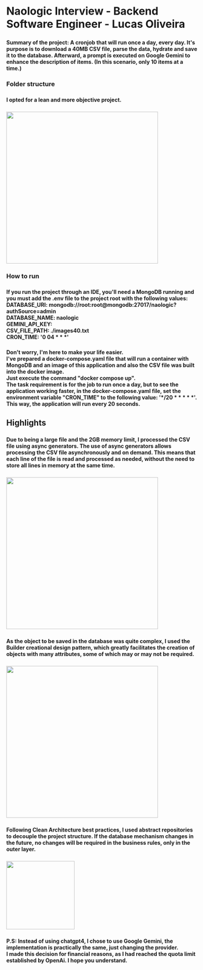 <h1 align="left">Naologic Interview - Backend Software Engineer - Lucas Oliveira</h1>

###

<h4 align="left">Summary of the project: A cronjob that will run once a day, every day. It's purpose is to download a 40MB CSV file, parse the data, hydrate and save it to the database. Afterward, a prompt is executed on Google Gemini to enhance the description of items. (In this scenario, only 10 items at a time.)</h4>

###

<h3 align="left">Folder structure</h3>

###

<h4 align="left">I opted for a lean and more objective project.</h4>

###

<div align="left">
  <img height="400" src="https://storage.googleapis.com/bucket-lucas-oliveira-se-portfolio/folder_structure.png"  />
</div>

###

<h3 align="left">How to run</h3>

###

<h4 align="left">If you run the project through an IDE, you'll need a MongoDB running and you must add the .env file to the project root with the following values:<br>DATABASE_URI: mongodb://root:root@mongodb:27017/naologic?authSource=admin<br>      DATABASE_NAME: naologic<br>      GEMINI_API_KEY:<br>      CSV_FILE_PATH: ./images40.txt<br>      CRON_TIME: '0 04 * * *'</h4>

###

<h4 align="left">Don't worry, I'm here to make your life easier.<br>I've prepared a docker-compose.yaml file that will run a container with MongoDB and an image of this application and also the CSV file was built into the docker image.<br>Just execute the command "docker compose up".<br>The task requirement is for the job to run once a day, but to see the application working faster, in the docker-compose.yaml file, set the environment variable "CRON_TIME" to the following value: '*/20 * * * * *'. This way, the application will run every 20 seconds.</h4>

###

<h2 align="left">Highlights</h2>

###

<h4 align="left">Due to being a large file and the 2GB memory limit, I processed the CSV file using async generators. The use of async generators allows processing the CSV file asynchronously and on demand. This means that each line of the file is read and processed as needed, without the need to store all lines in memory at the same time.</h4>

###

<div align="left">
  <img height="400" src="https://storage.googleapis.com/bucket-lucas-oliveira-se-portfolio/async_generators.png"  />
</div>

###

<h4 align="left">As the object to be saved in the database was quite complex, I used the Builder creational design pattern, which greatly facilitates the creation of objects with many attributes, some of which may or may not be required.</h4>

###

<div align="left">
  <img height="400" src="https://storage.googleapis.com/bucket-lucas-oliveira-se-portfolio/product_builder.png"  />
</div>

###

<h4 align="left">Following Clean Architecture best practices, I used abstract repositories to decouple the project structure. If the database mechanism changes in the future, no changes will be required in the business rules, only in the outer layer.</h4>

###

<div align="left">
  <img height="180" src="https://storage.googleapis.com/bucket-lucas-oliveira-se-portfolio/abstract_repository.png"  />
</div>

###

<h4 align="left">P.S: Instead of using chatgpt4, I chose to use Google Gemini, the implementation is practically the same, just changing the provider.<br>I made this decision for financial reasons, as I had reached the quota limit established by OpenAi. I hope you understand.</h4>

###
